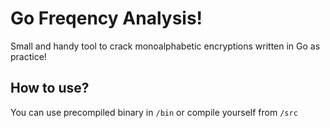 # Go Freqency Analysis!
Small and handy tool to crack monoalphabetic encryptions written in Go
as practice!

## How to use?
You can use precompiled binary in `/bin` or compile yourself from `/src`
